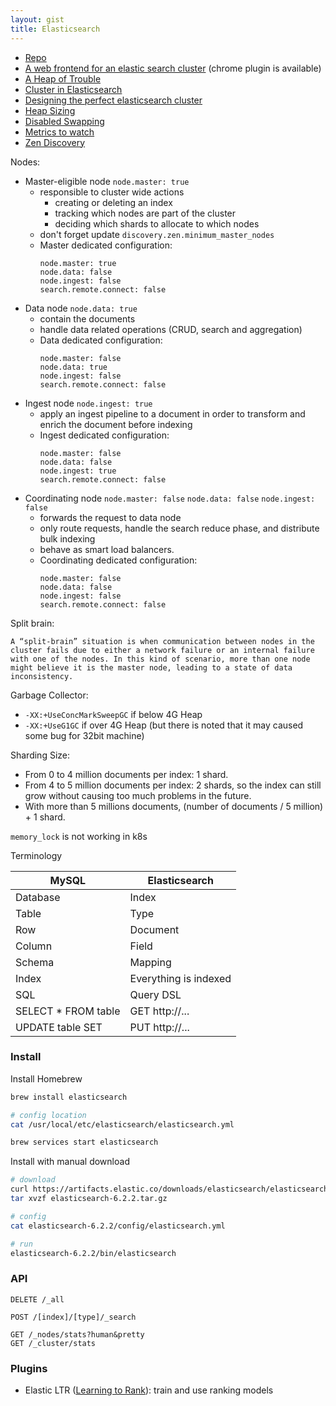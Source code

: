 ```yaml
---
layout: gist
title: Elasticsearch
---
```


- [Repo](https://github.com/elastic/elasticsearch)
- [A web frontend for an elastic search cluster](https://github.com/mobz/elasticsearch-head) (chrome plugin is available)
- [A Heap of Trouble](https://www.elastic.co/blog/a-heap-of-trouble)
- [Cluster in Elasticsearch](https://www.elastic.co/guide/en/elasticsearch/reference/current/modules-node.html#coordinating-node)
- [Designing the perfect elasticsearch cluster](https://thoughts.t37.net/designing-the-perfect-elasticsearch-cluster-the-almost-definitive-guide-e614eabc1a87)
- [Heap Sizing](https://www.elastic.co/guide/en/elasticsearch/guide/current/heap-sizing.html)
- [Disabled Swapping](https://www.elastic.co/guide/en/elasticsearch/reference/6.2/setup-configuration-memory.html)
- [Metrics to watch](https://www.oreilly.com/ideas/10-elasticsearch-metrics-to-watch)
- [Zen Discovery](https://www.elastic.co/guide/en/elasticsearch/reference/current/modules-discovery-zen.html#unicast)

Nodes:
- Master-eligible node `node.master: true`
  - responsible to cluster wide actions  
    - creating or deleting an index
    - tracking which nodes are part of the cluster
    - deciding which shards to allocate to which nodes
  - don't forget update `discovery.zen.minimum_master_nodes`
  - Master dedicated configuration:
    ```
    node.master: true 
    node.data: false 
    node.ingest: false 
    search.remote.connect: false
    ```
- Data node `node.data: true`
  - contain the documents
  - handle data related operations (CRUD, search and aggregation)
  - Data dedicated configuration: 
    ```
    node.master: false 
    node.data: true 
    node.ingest: false 
    search.remote.connect: false 
    ```
- Ingest node `node.ingest: true`
  - apply an ingest pipeline to a document in order to transform and enrich the document before indexing
  - Ingest dedicated configuration:
    ```
    node.master: false 
    node.data: false 
    node.ingest: true 
    search.remote.connect: false 
    ```
- Coordinating node `node.master: false` `node.data: false` `node.ingest: false`
  - forwards the request to data node
  - only route requests, handle the search reduce phase, and distribute bulk indexing
  - behave as smart load balancers.
  - Coordinating dedicated configuration: 
    ```
    node.master: false 
    node.data: false 
    node.ingest: false 
    search.remote.connect: false 
    ```

Split brain:
```
A “split-brain” situation is when communication between nodes in the cluster fails due to either a network failure or an internal failure with one of the nodes. In this kind of scenario, more than one node might believe it is the master node, leading to a state of data inconsistency.
```

Garbage Collector: 
- `-XX:+UseConcMarkSweepGC` if below 4G Heap
- `-XX:+UseG1GC` if over 4G Heap (but there is noted that it may caused some bug for 32bit machine)

Sharding Size: 
- From 0 to 4 million documents per index: 1 shard.
- From 4 to 5 million documents per index: 2 shards, so the index can still grow without causing too much problems in the future.
- With more than 5 millions documents, (number of documents / 5 million) + 1 shard.

`memory_lock` is not working in k8s

Terminology

|MySQL|Elasticsearch|
|---|---|
|Database|Index|
|Table|Type|
|Row|Document|
|Column|Field|
|Schema|Mapping|
|Index|Everything is indexed|
|SQL|Query DSL|
|SELECT * FROM table|GET http://... |
|UPDATE table SET |PUT http://... |


### Install

Install Homebrew
```sh
brew install elasticsearch

# config location
cat /usr/local/etc/elasticsearch/elasticsearch.yml

brew services start elasticsearch
```

Install with manual download
```sh
# download
curl https://artifacts.elastic.co/downloads/elasticsearch/elasticsearch-6.2.2.tar.gz
tar xvzf elasticsearch-6.2.2.tar.gz

# config
cat elasticsearch-6.2.2/config/elasticsearch.yml

# run
elasticsearch-6.2.2/bin/elasticsearch
```

### API

```
DELETE /_all

POST /[index]/[type]/_search

GET /_nodes/stats?human&pretty
GET /_cluster/stats
```

### Plugins

- Elastic LTR ([Learning to Rank](https://elasticsearch-learning-to-rank.readthedocs.io/en/latest/)): train and use ranking models   

